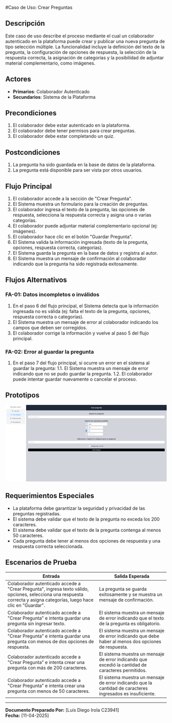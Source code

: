 #Caso de Uso: Crear Preguntas

## Descripción
Este caso de uso describe el proceso mediante el cual un colaborador autenticado en la plataforma puede crear y publicar una nueva pregunta de tipo selección múltiple. La funcionalidad incluye la definición del texto de la pregunta, la configuración de opciones de respuesta, la selección de la respuesta correcta, la asignación de categorías y la posibilidad de adjuntar material complementario, como imágenes.

## Actores
- **Primarios**: Colaborador Autenticado
- **Secundarios**: Sistema de la Plataforma

## Precondiciones
1. El colaborador debe estar autenticado en la plataforma.
2. El colaborador debe tener permisos para crear preguntas.
3. El colaborador debe estar completando un quiz.

## Postcondiciones
1. La pregunta ha sido guardada en la base de datos de la plataforma.
2. La pregunta está disponible para ser vista por otros usuarios.

## Flujo Principal
1. El colaborador accede a la sección de "Crear Pregunta".
2. El Sistema muestra un formulario para la creación de preguntas.
3. El colaborador ingresa el texto de la pregunta, las opciones de respuesta, selecciona la respuesta correcta y asigna una o varias categorías.
4. El colaborador puede adjuntar material complementario opcional (ej: imágenes).
5. El colaborador hace clic en el botón "Guardar Pregunta".
6. El Sistema valida la información ingresada (texto de la pregunta, opciones, respuesta correcta, categorías).
7. El Sistema guarda la pregunta en la base de datos y registra al autor.
8. El Sistema muestra un mensaje de confirmación al colaborador indicando que la pregunta ha sido registrada exitosamente.

## Flujos Alternativos
### FA-01: Datos incompletos o inválidos
1. En el paso 6 del flujo principal, el Sistema detecta que la información ingresada no es válida (ej: falta el texto de la pregunta, opciones, respuesta correcta o categorías).
2. El Sistema muestra un mensaje de error al colaborador indicando los campos que deben ser corregidos.
3. El colaborador corrige la información y vuelve al paso 5 del flujo principal.

### FA-02: Error al guardar la pregunta
1. En el paso 7 del flujo principal, si ocurre un error en el sistema al guardar la pregunta:
    1.1. El Sistema muestra un mensaje de error indicando que no se pudo guardar la pregunta.
    1.2. El colaborador puede intentar guardar nuevamente o cancelar el proceso.

## Prototipos
![Prototipo 1 Crear preguntas para colaborador](imagenes/CU01-Prototipo1.png)

## Requerimientos Especiales
- La plataforma debe garantizar la seguridad y privacidad de las preguntas registradas.
- El sistema debe validar que el texto de la pregunta no exceda los 200 caracteres.
- El sistema debe validar que el texto de la pregunta contenga al menos 50 caracteres.
- Cada pregunta debe tener al menos dos opciones de respuesta y una respuesta correcta seleccionada.

## Escenarios de Prueba
| Entrada | Salida Esperada |
|---------|-----------------|
| Colaborador autenticado accede a "Crear Pregunta", ingresa texto válido, opciones, selecciona una respuesta correcta y asigna categorías, luego hace clic en "Guardar". | La pregunta se guarda exitosamente y se muestra un mensaje de confirmación. |
| Colaborador autenticado accede a "Crear Pregunta" e intenta guardar una pregunta sin ingresar texto. | El sistema muestra un mensaje de error indicando que el texto de la pregunta es obligatorio. |
| Colaborador autenticado accede a "Crear Pregunta" e intenta guardar una pregunta con menos de dos opciones de respuesta. | El sistema muestra un mensaje de error indicando que debe haber al menos dos opciones de respuesta. |
| Colaborador autenticado accede a "Crear Pregunta" e intenta crear una pregunta con más de 200 caracteres. | El sistema muestra un mensaje de error indicando que excedió la cantidad de caracteres permitidos. |
| Colaborador autenticado accede a "Crear Pregunta" e intenta crear una pregunta con menos de 50 caracteres. | El sistema muestra un mensaje de error indicando que la cantidad de caracteres ingresados es insuficiente. |
---

**Documento Preparado Por:** [Luis Diego Irola C23941]  
**Fecha:** [11-04-2025]
